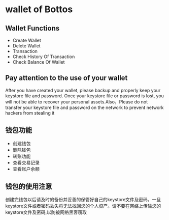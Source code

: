 # wallet of Bottos

## Wallet Functions

- Create Wallet
- Delete Wallet
- Transaction
- Check History Of Transaction
- Check Balance Of Wallet

## Pay attention to the use of your wallet

After you have created your wallet, please backup and properly keep your keystore file and password. Once your keystore file or password is lost, you will not be able to recover your personal assets.Also，Please do not transfer your keystore file and password on the network to prevent network hackers from stealing it



## 钱包功能

- 创建钱包
- 删除钱包
- 转账功能
- 查看交易记录
- 查看账户余额

## 钱包的使用注意

创建完钱包以后请及时的备份并妥善的保管好自己的keystore文件及密码，一旦keystore文件或者密码丢失将无法找回您的个人资产。请不要在网络上传输您的keystore文件及密码,以防被网络黑客窃取